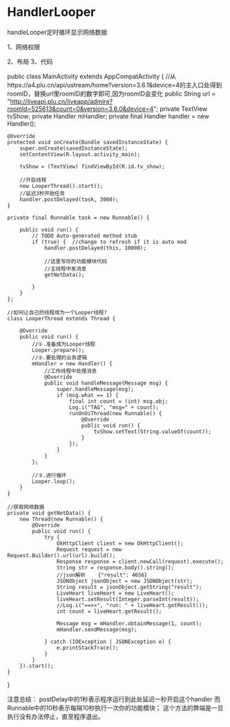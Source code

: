 # HandlerLooper
handleLooper定时循环显示网络数据

1、网络权限
    <uses-permission android:name="android.permission.INTERNET"/>
    
2、布局
    <TextView
        android:id="@+id/tv_show"
        android:layout_width="wrap_content"
        android:layout_height="wrap_content"
        android:layout_centerInParent="true"
        android:text="0"/>
3、代码

public class MainActivity extends AppCompatActivity {
    //从https://a4.plu.cn/api/ustream/home?version=3.6.1&device=4的主入口处得到roomID，替换url里roomID的数字即可,因为roomID会变化
    public String url = "http://liveapi.plu.cn/liveapp/admire?roomId=525613&count=0&version=3.6.0&device=4";
    private TextView tvShow;
    private Handler mHandler;
    private final Handler handler = new Handler();

    @Override
    protected void onCreate(Bundle savedInstanceState) {
        super.onCreate(savedInstanceState);
        setContentView(R.layout.activity_main);

        tvShow = (TextView) findViewById(R.id.tv_show);

        //开启线程
        new LooperThread().start();
        //延迟3秒开始任务
        handler.postDelayed(task, 3000);
    }

    private final Runnable task = new Runnable() {

        public void run() {
            // TODO Auto-generated method stub
            if (true) {  //change to refresh if it is auto mod
                handler.postDelayed(this, 10000);
                
                //这里写你的功能模块代码
                //主线程中发消息
                getNetData();

            }
        }
    };

    //如何让自己的线程成为一个Looper线程?
    class LooperThread extends Thread {

        @Override
        public void run() {
            //①.准备成为Looper线程
            Looper.prepare();
            //②.要处理的业务逻辑
            mHandler = new Handler() {
                //工作线程中处理消息
                @Override
                public void handleMessage(Message msg) {
                    super.handleMessage(msg);
                    if (msg.what == 1) {
                        final int count = (int) msg.obj;
                        Log.i("TAG", "msg=" + count);
                        runOnUiThread(new Runnable() {
                            @Override
                            public void run() {
                                tvShow.setText(String.valueOf(count));
                            }
                        });
                    }
                }
            };

            //③.进行循环
            Looper.loop();
        }
    }

    //获取网络数据
    private void getNetData() {
        new Thread(new Runnable() {
            @Override
            public void run() {
                try {
                    OkHttpClient client = new OkHttpClient();
                    Request request = new Request.Builder().url(url).build();
                    Response response = client.newCall(request).execute();
                    String str = response.body().string();
                    //json解析    {"result": 4656}
                    JSONObject jsonObject = new JSONObject(str);
                    String result = jsonObject.getString("result");
                    LiveHeart liveHeart = new LiveHeart();
                    liveHeart.setResult(Integer.parseInt(result));
                    //Log.i("==>>", "run: " + liveHeart.getResult());
                    int count = liveHeart.getResult();

                    Message msg = mHandler.obtainMessage(1, count);
                    mHandler.sendMessage(msg);

                } catch (IOException | JSONException e) {
                    e.printStackTrace();
                }
            }
        }).start();
    }
}


注意总结：
postDelay中的1秒表示程序运行到此处延迟一秒开启这个handler
而Runnable中的10秒表示每隔10秒执行一次你的功能模块；
这个方法的弊端是一旦执行没有办法停止，直至程序退出。
        
    

